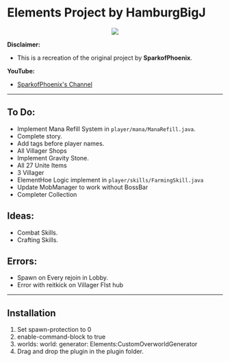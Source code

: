 # Elements Project by HamburgBigJ

<p align="center">
    <a href="https://www.codefactor.io/repository/github/hamburgbigj/elements/overview/master" alt="CodeFactor Score">
        <img src="https://www.codefactor.io/repository/github/hamburgbigj/elements/badge/master"/>
    </a>
</p>

**Disclaimer:**
- This is a recreation of the original project by **SparkofPhoenix**.

**YouTube:**
- [SparkofPhoenix's Channel](https://www.youtube.com/@SparkofPhoenix)

---

**To Do:**
- 
- Implement Mana Refill System in `player/mana/ManaRefill.java`.
- Complete story.
- Add tags before player names.
- All  Villager Shops
- Implement Gravity Stone.
- All 27 Unite Items 
- 3 Villager
- ElementHoe Logic implement in `player/skills/FarmingSkill.java`
- Update MobManager to work without BossBar
- Completer Collection

**Ideas:**
-
- Combat Skills.
- Crafting Skills.

**Errors:**
-
- Spawn on Every rejoin in Lobby.
- Error with reitkick on Villager FIst hub 

---

**Installation**
-
1. Set spawn-protection to 0
2. enable-command-block to true
3. worlds:
   world:
   generator: Elements:CustomOverworldGenerator
4. Drag and drop the plugin in the plugin folder.